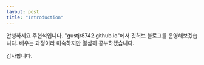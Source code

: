 ```yaml
---
layout: post
title: "Introduction"
---
```


안녕하세요 주현석입니다.
"gustjr8742.github.io"에서 깃허브 블로그를 운영해보겠습니다.
배우는 과정이라 미숙하지만 열심히 공부하겠습니다.

감사합니다.